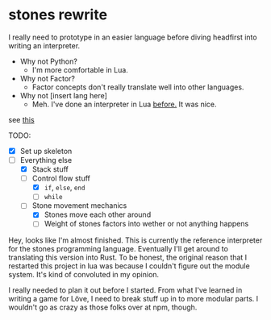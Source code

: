 # stones rewrite
I really need to prototype in an easier language before diving headfirst
into writing an interpreter.

* Why not Python?
    * I'm more comfortable in Lua.
* Why not Factor?
    * Factor concepts don't really translate well into other languages.
* Why not [insert lang here]
    * Meh. I've done an interpreter in Lua [bef](
      https://github.com/cheezgi/superfish)[ore.](
      https://github.com/cheezgi/juggle) It was nice.

see [this](https://github.com/cheezgi/stones)

TODO:
* [X] Set up skeleton
* [ ] Everything else
    * [X] Stack stuff
    * [ ] Control flow stuff
        * [X] `if`, `else`, `end`
        * [ ] `while`
    * [ ] Stone movement mechanics
        * [X] Stones move each other around
        * [ ] Weight of stones factors into wether or not anything happens

Hey, looks like I'm almost finished. This is currently the reference
interpreter for the stones programming language. Eventually I'll get around
to translating this version into Rust. To be honest, the original reason that
I restarted this project in lua was because I couldn't figure out the module
system. It's kind of convoluted in my opinion.

I really needed to plan it out before I started. From what I've learned in
writing a game for Löve, I need to break stuff up in to more modular parts. I
wouldn't go as crazy as those folks over at npm, though.

